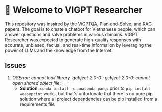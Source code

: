 # 🔎 Welcome to VIGPT Researcher

This repository was inspired by the [ViGPTQA](https://aclanthology.org/2023.emnlp-industry.70), [Plan-and-Solve](https://arxiv.org/abs/2305.04091), and [RAG](https://arxiv.org/abs/2005.11401) papers. The goal is to create a chatbot for Vietnamese people, which can answer questions and solve problems in various domains. VIGPT Researcher was expected to generate high-quality responses with accurate, unbiased, factual, and real-time information by leveraging the power of LLMs and the knowledge from the Internet.

## Issues
1. *OSError: cannot load library 'gobject-2.0-0': gobject-2.0-0: cannot open shared object file*:
    - **Solution**: `conda install -c anaconda pango` prior to `pip install weasyprint` works, but that's unfortunate that there is no pure pip solution where all project dependencies can be pip installed from a requirements file.
